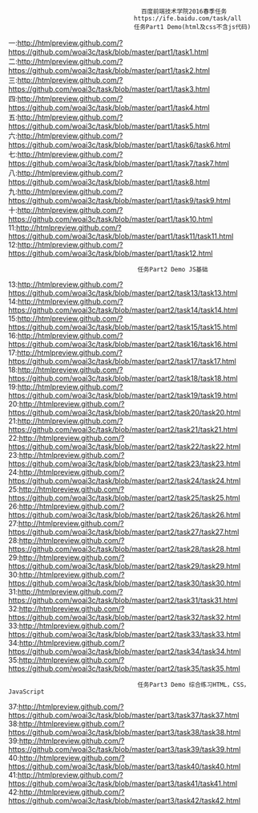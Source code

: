                                          百度前端技术学院2016春季任务
                                       https://ife.baidu.com/task/all
                                       任务Part1 Demo(html及css不含js代码)
一:http://htmlpreview.github.com/?https://github.com/woai3c/task/blob/master/part1/task1.html 
二:http://htmlpreview.github.com/?https://github.com/woai3c/task/blob/master/part1/task2.html
三:http://htmlpreview.github.com/?https://github.com/woai3c/task/blob/master/part1/task3.html
四:http://htmlpreview.github.com/?https://github.com/woai3c/task/blob/master/part1/task4.html
五:http://htmlpreview.github.com/?https://github.com/woai3c/task/blob/master/part1/task5.html
六:http://htmlpreview.github.com/?https://github.com/woai3c/task/blob/master/part1/task6/task6.html
七:http://htmlpreview.github.com/?https://github.com/woai3c/task/blob/master/part1/task7/task7.html
八:http://htmlpreview.github.com/?https://github.com/woai3c/task/blob/master/part1/task8.html
九:http://htmlpreview.github.com/?https://github.com/woai3c/task/blob/master/part1/task9/task9.html
十:http://htmlpreview.github.com/?https://github.com/woai3c/task/blob/master/part1/task10.html
11:http://htmlpreview.github.com/?https://github.com/woai3c/task/blob/master/part1/task11/task11.html
12:http://htmlpreview.github.com/?https://github.com/woai3c/task/blob/master/part1/task12.html

										任务Part2 Demo JS基础
13:http://htmlpreview.github.com/?https://github.com/woai3c/task/blob/master/part2/task13/task13.html
14:http://htmlpreview.github.com/?https://github.com/woai3c/task/blob/master/part2/task14/task14.html
15:http://htmlpreview.github.com/?https://github.com/woai3c/task/blob/master/part2/task15/task15.html
16:http://htmlpreview.github.com/?https://github.com/woai3c/task/blob/master/part2/task16/task16.html
17:http://htmlpreview.github.com/?https://github.com/woai3c/task/blob/master/part2/task17/task17.html
18:http://htmlpreview.github.com/?https://github.com/woai3c/task/blob/master/part2/task18/task18.html
19:http://htmlpreview.github.com/?https://github.com/woai3c/task/blob/master/part2/task19/task19.html
20:http://htmlpreview.github.com/?https://github.com/woai3c/task/blob/master/part2/task20/task20.html
21:http://htmlpreview.github.com/?https://github.com/woai3c/task/blob/master/part2/task21/task21.html
22:http://htmlpreview.github.com/?https://github.com/woai3c/task/blob/master/part2/task22/task22.html
23:http://htmlpreview.github.com/?https://github.com/woai3c/task/blob/master/part2/task23/task23.html
24:http://htmlpreview.github.com/?https://github.com/woai3c/task/blob/master/part2/task24/task24.html
25:http://htmlpreview.github.com/?https://github.com/woai3c/task/blob/master/part2/task25/task25.html
26:http://htmlpreview.github.com/?https://github.com/woai3c/task/blob/master/part2/task26/task26.html
27:http://htmlpreview.github.com/?https://github.com/woai3c/task/blob/master/part2/task27/task27.html
28:http://htmlpreview.github.com/?https://github.com/woai3c/task/blob/master/part2/task28/task28.html
29:http://htmlpreview.github.com/?https://github.com/woai3c/task/blob/master/part2/task29/task29.html
30:http://htmlpreview.github.com/?https://github.com/woai3c/task/blob/master/part2/task30/task30.html
31:http://htmlpreview.github.com/?https://github.com/woai3c/task/blob/master/part2/task31/task31.html
32:http://htmlpreview.github.com/?https://github.com/woai3c/task/blob/master/part2/task32/task32.html
33:http://htmlpreview.github.com/?https://github.com/woai3c/task/blob/master/part2/task33/task33.html
34:http://htmlpreview.github.com/?https://github.com/woai3c/task/blob/master/part2/task34/task34.html
35:http://htmlpreview.github.com/?https://github.com/woai3c/task/blob/master/part2/task35/task35.html

										任务Part3 Demo 综合练习HTML，CSS，JavaScript
37:http://htmlpreview.github.com/?https://github.com/woai3c/task/blob/master/part3/task37/task37.html
38:http://htmlpreview.github.com/?https://github.com/woai3c/task/blob/master/part3/task38/task38.html
39:http://htmlpreview.github.com/?https://github.com/woai3c/task/blob/master/part3/task39/task39.html
40:http://htmlpreview.github.com/?https://github.com/woai3c/task/blob/master/part3/task40/task40.html
41:http://htmlpreview.github.com/?https://github.com/woai3c/task/blob/master/part3/task41/task41.html
42:http://htmlpreview.github.com/?https://github.com/woai3c/task/blob/master/part3/task42/task42.html